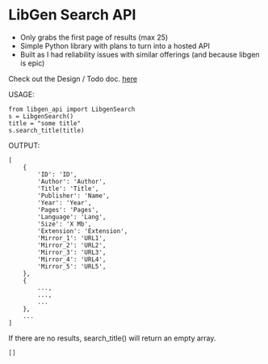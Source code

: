 # LibGen Search API

- Only grabs the first page of results (max 25)
- Simple Python library with plans to turn into a hosted API
- Built as I had reliability issues with similar offerings (and because libgen is epic)

Check out the Design / Todo doc. [here](docs/specs.md)

USAGE:

    from libgen_api import LibgenSearch
    s = LibgenSearch()
    title = "some title"
    s.search_title(title)

OUTPUT:

    [
    	{
    		'ID': 'ID',
    		'Author': 'Author',
    		'Title': 'Title',
    		'Publisher': 'Name',
    		'Year': 'Year',
    		'Pages': 'Pages',
    		'Language': 'Lang',
    		'Size': 'X Mb',
    		'Extension': 'Extension',
    		'Mirror_1': 'URL1',
    		'Mirror_2': 'URL2',
    		'Mirror_3': 'URL3',
    		'Mirror_4': 'URL4',
    		'Mirror_5': 'URL5',
    	},
    	{
    		...,
    		...,
    		...
    	},
    	...
    ]

If there are no results, search_title() will return an empty array.

    []
